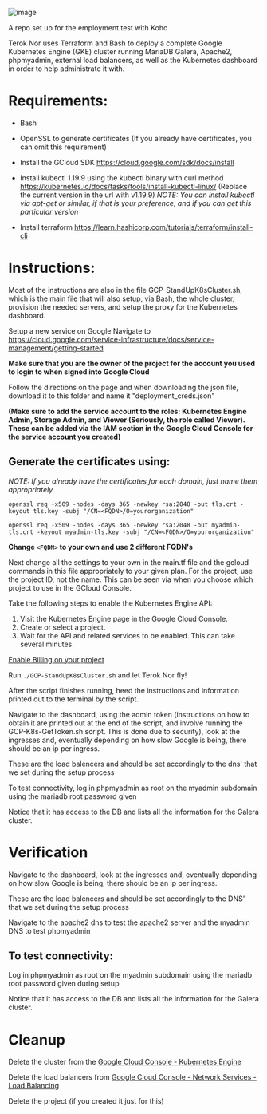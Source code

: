 ![image](https://user-images.githubusercontent.com/481603/116768233-03c81480-aa03-11eb-896b-0b3ac0223ef8.png)

A repo set up for the employment test with Koho

Terok Nor uses Terraform and Bash to deploy a complete Google Kubernetes Engine (GKE) cluster running MariaDB Galera, Apache2, phpmyadmin, external load balancers, as well as the Kubernetes dashboard in order to help administrate it with.

# Requirements:

* Bash
* OpenSSL to generate certificates (If you already have certificates, you can omit this requirement)
* Install the GCloud SDK https://cloud.google.com/sdk/docs/install
* Install kubectl 1.19.9 using the kubectl binary with curl method https://kubernetes.io/docs/tasks/tools/install-kubectl-linux/ (Replace the current version in the url with v1.19.9) *NOTE: You can install kubectl via apt-get or similar, if that is your preference, and if you can get this particular version*

* Install terraform https://learn.hashicorp.com/tutorials/terraform/install-cli


# Instructions:

Most of the instructions are also in the file GCP-StandUpK8sCluster.sh, which is the main file that will also setup, via Bash, the whole cluster, provision the needed servers, and setup the proxy for the Kubernetes dashboard.

Setup a new service on Google
Navigate to https://cloud.google.com/service-infrastructure/docs/service-management/getting-started

**Make sure that you are the owner of the project for the account you used to login to when signed into Google Cloud**

Follow the directions on the page and when downloading the json file, download it to this folder and name it "deployment_creds.json"

**(Make sure to add the service account to the roles: Kubernetes Engine Admin, Storage Admin, and Viewer (Seriously, the role called Viewer).  These can be added via the IAM section in the Google Cloud Console for the service account you created)**


## Generate the certificates using:
*NOTE: If you already have the certificates for each domain, just name them appropriately*

`openssl req -x509 -nodes -days 365 -newkey rsa:2048
   -out tls.crt
   -keyout tls.key
   -subj "/CN=<FQDN>/O=yourorganization"`

`openssl req -x509 -nodes -days 365 -newkey rsa:2048
   -out myadmin-tls.crt
   -keyout myadmin-tls.key
   -subj "/CN=<FQDN>/O=yourorganization"`

**Change `<FQDN>` to your own and use 2 different FQDN's**

Next change all the settings to your own in the main.tf file and the gcloud commands in this file appropriately to your given plan. For the project, use the project ID, not the name. This can be seen via when you choose which project to use in the GCloud Console.

Take the following steps to enable the Kubernetes Engine API:
  1. Visit the Kubernetes Engine page in the Google Cloud Console.
  2. Create or select a project.
  3. Wait for the API and related services to be enabled. This can take several minutes.

[Enable Billing on your project](https://cloud.google.com/billing/docs/how-to/modify-project)


Run `./GCP-StandUpK8sCluster.sh` and let Terok Nor fly!

After the script finishes running, heed the instructions and information printed out to the terminal by the script.

Navigate to the dashboard, using the admin token (instructions on how to obtain it are printed out at the end of the script, and involve running the GCP-K8s-GetToken.sh script.  This is done due to security), look at the ingresses and, eventually depending on how slow Google is being, there should be an ip per ingress.  

These are the load balencers and should be set accordingly to the dns' that we set during the setup process

To test connectivity, log in phpmyadmin as root on the myadmin subdomain using the mariadb root password given

Notice that it has access to the DB and lists all the information for the Galera cluster.

# Verification

Navigate to the dashboard, look at the ingresses and, eventually depending on how slow Google is being, there should be an ip per ingress.  

These are the load balencers and should be set accordingly to the DNS' that we set during the setup process

Navigate to the apache2 dns to test the apache2 server and the myadmin DNS to test phpmyadmin


## To test connectivity:
Log in phpmyadmin as root on the myadmin subdomain using the mariadb root password given during setup

Notice that it has access to the DB and lists all the information for the Galera cluster.


# Cleanup
Delete the cluster from the [Google Cloud Console - Kubernetes Engine](https://console.cloud.google.com/kubernetes/)

Delete the load balancers from [Google Cloud Console - Network Services - Load Balancing](https://console.cloud.google.com/net-services/loadbalancing/)

Delete the project (if you created it just for this)

